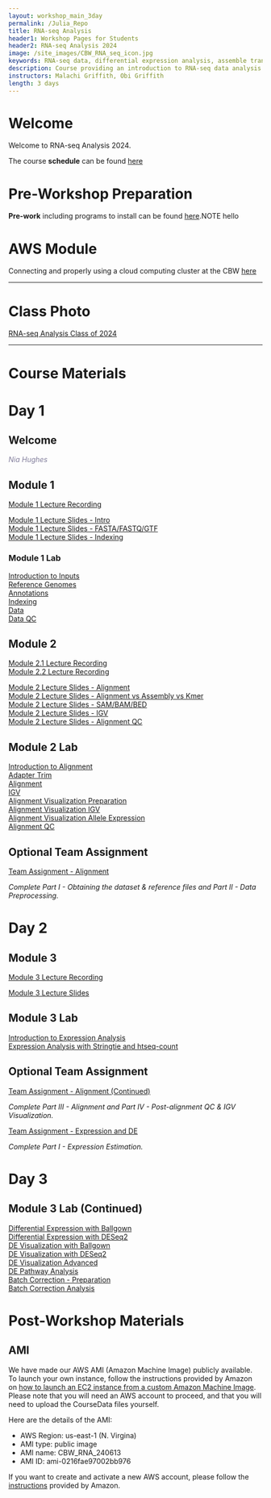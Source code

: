 ```yaml
---
layout: workshop_main_3day
permalink: /Julia_Repo
title: RNA-seq Analysis
header1: Workshop Pages for Students
header2: RNA-seq Analysis 2024
image: /site_images/CBW_RNA_seq_icon.jpg
keywords: RNA-seq data, differential expression analysis, assemble transcripts
description: Course providing an introduction to RNA-seq data analysis followed by integrated tutorials demonstrating the use of popular RNA-seq analysis packages.
instructors: Malachi Griffith, Obi Griffith
length: 3 days
---
```


# Welcome <a id="welcome"></a>

Welcome to RNA-seq Analysis 2024.

The course **schedule** can be found [here](https://www.youtube.com/@bioinformaticsdotca)   

<!-- Meet your **faculty** [here]() -->

# Pre-Workshop Preparation <a id="preworkshop"></a>

**Pre-work** including programs to install can be found [here](https://forms.gle/dXRFV6VRYAvvn3dd7).NOTE
hello

# AWS Module <a id="preworkshop"></a>

Connecting and properly using a cloud computing cluster at the CBW [here](https://bioinformaticsdotca.github.io/AWS_2024)

***

# Class Photo

[RNA-seq Analysis Class of 2024](https://drive.google.com/file/d/1oWIzU7cR1_b392o0YYhpWETtcybVc8tK/view?usp=sharing)

***

# Course Materials

# Day 1 <a id="day1"></a>

##  Welcome

*<font color="#827e9c">Nia Hughes</font>*

## Module 1

*<font color="#827e9c"></font>*
[Module 1 Lecture Recording](https://youtu.be/cgQSzfXIUmI)  
  
[Module 1 Lecture Slides - Intro](https://drive.google.com/file/d/1KdmXaOaU5vexQ2DTvviNvYeEopFnmeQS/view?usp=sharing)  
[Module 1 Lecture Slides - FASTA/FASTQ/GTF](https://drive.google.com/file/d/1TaTTkzaebPe-LaSsAbhOrI12lMAxqpBi/view?usp=sharing)  
[Module 1 Lecture Slides - Indexing](https://drive.google.com/file/d/1ajYpn6gupkHNL-c-iXGO7HF9PPjwn0vR/view?usp=sharing)  


### Module 1 Lab
  [Introduction to Inputs](https://rnabio.org/module-01-inputs/0001/01/01/Intro_to_Inputs/)  
  [Reference Genomes](https://rnabio.org/module-01-inputs/0001/02/01/Reference_Genomes/)  
  [Annotations](https://rnabio.org/module-01-inputs/0001/03/01/Annotations/)  
  [Indexing](https://rnabio.org/module-01-inputs/0001/04/01/Indexing/)  
  [Data](https://rnabio.org/module-01-inputs/0001/05/01/RNAseq_Data/)  
  [Data QC](https://rnabio.org/module-01-inputs/0001/06/01/Pre-alignment_QC/)  

## Module 2

<!-- *<font color="#827e9c"></font>* -->
[Module 2.1 Lecture Recording](https://youtu.be/Epc3bfbRcRg)  
[Module 2.2 Lecture Recording](https://youtu.be/pelhxnJnqdA)  
  
[Module 2 Lecture Slides - Alignment](https://drive.google.com/file/d/1sLR3RAHcnOXVzUp_i6jdTNnAIk6_66vY/view?usp=sharing)  
[Module 2 Lecture Slides - Alignment vs Assembly vs Kmer](https://drive.google.com/file/d/129C7SIk50nI8tjE2Op9Uqa-3C9sYc6QZ/view?usp=sharing)  
[Module 2 Lecture Slides - SAM/BAM/BED](https://drive.google.com/file/d/1aQsZXdMicVhZGAzDYMs2TRFqUQtK5Y1Y/view?usp=sharing)  
[Module 2 Lecture Slides - IGV](https://drive.google.com/file/d/17UDiStDG9V7ix5UtyQEF7ynRJa8YABAf/view?usp=sharing)  
[Module 2 Lecture Slides - Alignment QC](https://drive.google.com/file/d/1LPcyGQvGCw91VxWexyRpZ5EH02mf6ZtF/view?usp=sharing)  


## Module 2 Lab

  [Introduction to Alignment](https://rnabio.org/module-02-alignment/0002/01/01/Intro_to_Alignment/)  
  [Adapter Trim](https://rnabio.org/module-02-alignment/0002/02/01/Adapter_Trim/)  
  [Alignment](https://rnabio.org/module-02-alignment/0002/03/01/Alignment/)  
  [IGV](https://rnabio.org/module-02-alignment/0002/04/01/IGV/)  
  [Alignment Visualization Preparation](https://rnabio.org/module-02-alignment/0002/05/01/AlignVis_Prep/)  
  [Alignment Visualization IGV](https://rnabio.org/module-02-alignment/0002/05/02/AlignVis_IGV/)  
  [Alignment Visualization Allele Expression](https://rnabio.org/module-02-alignment/0002/05/03/AlignVis_AlleleExpression/)  
  [Alignment QC](https://rnabio.org/module-02-alignment/0002/06/01/Alignment_QC/)  
  

## Optional Team Assignment

[Team Assignment - Alignment](https://rnabio.org/module-02-alignment/0002/07/01/Team_Assignment_Alignment/)

*Complete Part I - Obtaining the dataset & reference files and Part II - Data Preprocessing.*

# Day 2 <a id="day2"></a>

## Module 3

[Module 3 Lecture Recording](https://youtu.be/DjSnozu2qiU)  
  
[Module 3 Lecture Slides](https://drive.google.com/file/d/1r0dSTI2cGcyGe-I-rsCDRHOwoACx29WO/view?usp=sharing)  

## Module 3 Lab

 [Introduction to Expression Analysis](https://rnabio.org/module-03-expression/0003/01/01/Intro_to_Expression/)  
 [Expression Analysis with Stringtie and htseq-count](https://rnabio.org/module-03-expression/0003/02/01/Expression/)  

## Optional Team Assignment

[Team Assignment - Alignment (Continued)](https://rnabio.org/module-02-alignment/0002/07/01/Team_Assignment_Alignment/)  

*Complete Part III - Alignment and Part IV - Post-alignment QC & IGV Visualization.*

[Team Assignment - Expression and DE](https://rnabio.org/module-03-expression/0003/07/01/Team_Assignment_ExpressionDE/)  

*Complete Part I - Expression Estimation.*

# Day 3 <a id="day3"></a>

## Module 3 Lab (Continued)

 [Differential Expression with Ballgown](https://rnabio.org/module-03-expression/0003/03/01/Differential_Expression-Ballgown/)  
 [Differential Expression with DESeq2](https://rnabio.org/module-03-expression/0003/03/03/Differential_Expression-DESeq2/)  
 [DE Visualization with Ballgown](https://rnabio.org/module-03-expression/0003/04/01/DE_Visualization_Ballgown/)  
 [DE Visualization with DESeq2](https://rnabio.org/module-03-expression/0003/04/02/DE_Visualization-DESeq2/)  
 [DE Visualization Advanced](https://rnabio.org/module-03-expression/0003/04/03/DE_Visualization_AdvancedR/)  
 [DE Pathway Analysis](https://rnabio.org/module-03-expression/0003/05/01/DE_Pathway_Analysis/)  
 [Batch Correction - Preparation](https://rnabio.org/module-03-expression/0003/06/01/Batch-Correction-Prep/)  
 [Batch Correction Analysis](https://rnabio.org/module-03-expression/0003/06/02/Batch-Correction/)  


<!-- [Module 4 Mini-Lecture: Alignment-Free Expression Estimation (Kallisto)]()   -->

<!-- ### Module 4 Lab -->

<!-- [Introduction to Alignment-Free Analysis](https://rnabio.org/module-04-kallisto/0004/01/01/Intro_to_Alignment_Free/)  
[Alignment-Free Expression Estimation (Kallisto)](https://rnabio.org/module-04-kallisto/0004/02/01/Alignment_Free_Kallisto/)   -->

# Post-Workshop Materials <a id="postworkshop"></a>
## AMI
We have made our AWS AMI (Amazon Machine Image) publicly available. To launch your own instance, follow the instructions provided by Amazon on [how to launch an EC2 instance from a custom Amazon Machine Image](https://repost.aws/knowledge-center/launch-instance-custom-ami). Please note that you will need an AWS account to proceed, and that you will need to upload the CourseData files yourself.

Here are the details of the AMI:
- AWS Region: us-east-1 (N. Virgina)
- AMI type: public image
- AMI name: CBW_RNA_240613
- AMI ID: ami-0216fae97002bb976

If you want to create and activate a new AWS account, please follow the [instructions](https://aws.amazon.com/premiumsupport/knowledge-center/create-and-activate-aws-account/) provided by Amazon.

